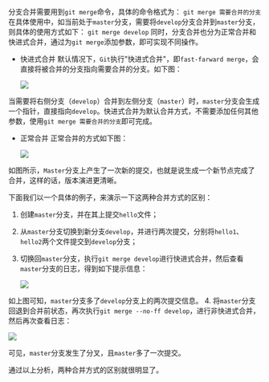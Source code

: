 分支合并需要用到`git merge`命令，具体的命令格式为：
`git merge 需要合并的分支` 
在具体使用中，如当前处于`master`分支，需要将`develop`分支合并到`master`分支，则具体的使用方式如下：
`git merge develop` 
同时，分支合并也分为正常合并和快进式合并，通过为`git merge`添加参数，即可实现不同操作。

-   快进式合并 默认情况下，`Git`执行"快进式合并"，即`fast-farward merge`，会直接将被合并的分支指向需要合并的分支。如下图：
    
    ![](https://data.educoder.net/api/attachments/184238)
    

当需要将右侧分支（`develop`）合并到左侧分支（`master`）时，`master`分支会生成一个指针，直接指向`develop`。快进式合并为默认合并方式，不需要添加任何其他参数，使用`git merge 需要合并的分支`即可完成。

-   正常合并 正常合并的方式如下图：
    
    ![](https://data.educoder.net/api/attachments/184240)
    

如图所示，`Master`分支上产生了一次新的提交，也就是说生成一个新节点完成了合并，这样的话，版本演进更清晰。

下面我们以一个具体的例子，来演示一下这两种合并方式的区别：

1.  创建`master`分支，并在其上提交`hello`文件；
2.  从`master`分支切换到新分支`develop`，并进行两次提交，分别将`hello1`、`hello2`两个文件提交到`develop`分支；
3.  切换回`master`分支，执行`git merge develop`进行快进式合并，然后查看`master`分支的日志，得到如下提示信息：
    
    ![](https://data.educoder.net/api/attachments/184241)
    

如上图可知，`master`分支多了`develop`分支上的两次提交信息。 4. 将`master`分支回退到合并前状态，再次执行`git merge --no-ff develop`，进行非快进式合并，然后再次查看日志：

![](https://data.educoder.net/api/attachments/184242)

可见，`master`分支发生了分叉，且`master`多了一次提交。

通过以上分析，两种合并方式的区别就很明显了。